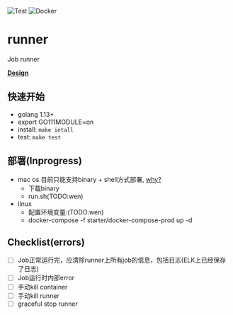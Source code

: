 ![Test](https://github.com/tradingAI/runner/workflows/Test/badge.svg)
![Docker](https://github.com/tradingAI/runner/workflows/Docker/badge.svg)
# runner
Job runner

**[Design](https://github.com/tradingAI/scheduler/blob/master/docs/README.md)**

## 快速开始
- golang 1.13+
- export GO111MODULE=on
- install: `make intall`
- test: `make test`

## 部署(Inprogress)
- mac os 目前只能支持binary + shell方式部署, [why?](docs/mac_machine_info.md)
    - 下载binary
    - run.sh(TODO:wen)
- linux
    - 配置环境变量:(TODO:wen)
    - docker-compose -f starter/docker-compose-prod up -d

## Checklist(errors)
- [ ] Job正常运行完，应清除runner上所有job的信息，包括日志(ELK上已经保存了日志)
- [ ] Job运行时内部error
- [ ] 手动kill container
- [ ] 手动kill runner
- [ ] graceful stop runner
